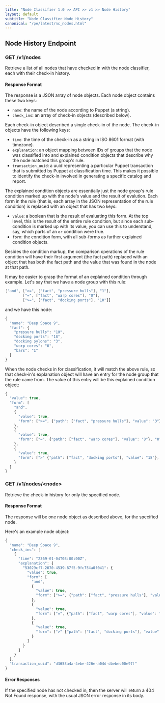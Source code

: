 ```yaml
---
title: "Node Classifier 1.0 >> API >> v1 >> Node History"
layout: default
subtitle: "Node Classifier Node History"
canonical: "/pe/latest/nc_nodes.html"
---
```


## Node History Endpoint

### GET /v1/nodes

Retrieve a list of all nodes that have checked in with the node classifier, each with their check-in history.

#### Response Format

The response is a JSON array of node objects.
Each node object contains these two keys:

* `name`: the name of the node according to Puppet (a string).
* `check_ins`: an array of check-in objects (described below).

Each check-in object described a single check-in of the node.
The check-in objects have the following keys:

* `time`: the time of the check-in as a string in ISO 8601 format (with timezone).
* `explanation`: an object mapping between IDs of groups that the node was classified into and explained condition objects that describe why the node matched this group's rule.
* `transaction_uuid`: a uuid representing a particular Puppet transaction that is submitted by Puppet at classification time.
                      This makes it possible to identify the check-in involved in generating a specific catalog and report.

The explained condition objects are essentially just the node group's rule condition marked up with the node's value and the result of evalution.
Each form in the rule (that is, each array in the JSON representation of the rule condition) is replaced with an object that has two keys:

* `value`: a boolean that is the result of evaluating this form.
           At the top level, this is the result of the entire rule condition, but since each sub-condition is marked up with its value, you can use this to understand, say, which parts of an `or` condition were true.
* `form`: the condition form, with all sub-forms as further explained condition objects.

Besides the condition markup, the comparison operations of the rule condition will have their first argument (the fact path) replaced with an object that has both the fact path and the value that was found in the node at that path.

It may be easier to grasp the format of an explained condition through example.
Let's say that we have a node group with this rule:

~~~ javascript
["and", [">=", ["fact", "pressure hulls"], "1"],
        ["=", ["fact", "warp cores"], "0"],
        [">=", ["fact", "docking ports"], "10"]]
~~~

and we have this node:

~~~ javascript
{
  "name": "Deep Space 9",
  "fact": {
    "pressure hulls": "10",
    "docking ports": "18",
    "docking pylons": "3",
    "warp cores": "0",
    "bars": "1"
  }
}
~~~

When the node checks in for classification, it will match the above rule, so that check-in's explanation object will have an entry for the node group that the rule came from.
The value of this entry will be this explained condition object:

~~~ javascript
{
  "value": true,
  "form": [
    "and",
    {
      "value": true,
      "form": [">=", {"path": ["fact", "pressure hulls"], "value": "3"}, "1"]
    },
    {
      "value": true,
      "form": ["=", {"path": ["fact", "warp cores"], "value": "0"}, "0"]
    },
    {
      "value": true,
      "form": [">" {"path": ["fact", "docking ports"], "value": "18"}, "9"]
    }
  ]
}
~~~

### GET /v1/nodes/\<node\>

Retrieve the check-in history for only the specified node.

#### Response Format

The response will be one node object as described above, for the specified node.

Here's an example node object:

~~~ javascript
{
  "name": "Deep Space 9",
  "check_ins": [
    {
      "time": "2369-01-04T03:00:00Z",
      "explanation": {
        "53029cf7-2070-4539-87f5-9fc754a0f041": {
          "value": true,
          "form": [
            "and",
            {
              "value": true,
              "form": [">=", {"path": ["fact", "pressure hulls"], "value": "3"}, "1"]
            },
            {
              "value": true,
              "form": ["=", {"path": ["fact", "warp cores"], "value": "0"}, "0"]
            },
            {
              "value": true,
              "form": [">" {"path": ["fact", "docking ports"], "value": "18"}, "9"]
            }
          ]
        }
      }
    }
  ],
  "transaction_uuid": "d3653a4a-4ebe-426e-a04d-dbebec00e97f"
}
~~~

#### Error Responses

If the specified node has not checked in, then the server will return a 404 Not Found response, with the usual JSON error response in its body.
